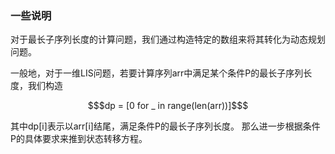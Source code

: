 ### 一些说明
对于最长子序列长度的计算问题，我们通过构造特定的数组来将其转化为动态规划问题。

一般地，对于一维LIS问题，若要计算序列arr中满足某个条件P的最长子序列长度，我们构造
```math
$dp = [0 for _ in range(len(arr))]$
```
其中dp[i]表示以arr[i]结尾，满足条件P的最长子序列长度。
那么进一步根据条件P的具体要求来推到状态转移方程。
